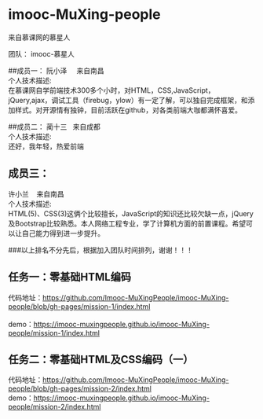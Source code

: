 # imooc-MuXing-people
来自慕课网的慕星人

团队： imooc-慕星人

##成员一：
 阮小泽 &nbsp; &nbsp;  来自南昌<br>
个人技术描述:<br>
在慕课网自学前端技术300多个小时，对HTML，CSS,JavaScript，jQuery,ajax，调试工具（firebug，ylow）有一定了解，可以独自完成框架，和添加样式。对开源情有独钟，目前活跃在github，对各类前端大咖都满怀喜爱。<br>

##成员二：
 蔺十三&nbsp; &nbsp;来自成都<br>
个人技术描述:<br>
还好，我年轻，热爱前端<br>

## 成员三：
 许小兰&nbsp; &nbsp;  来自南昌<br>
个人技术描述:<br>
HTML(5)、CSS(3)这俩个比较擅长，JavaScript的知识还比较欠缺一点，jQuery及Bootstrap比较熟悉。本人网络工程专业，学了计算机方面的前置课程。希望可以让自己能力得到进一步提升。<br>

###以上排名不分先后，根据加入团队时间排列，谢谢！！！

## 任务一：零基础HTML编码
 代码地址：https://github.com/Imooc-MuXingPeople/imooc-MuXing-people/blob/gh-pages/mission-1/index.html<br><br>
 demo：https://imooc-muxingpeople.github.io/imooc-MuXing-people/mission-1/index.html<br>

## 任务二：零基础HTML及CSS编码（一）
 代码地址：https://github.com/Imooc-MuXingPeople/imooc-MuXing-people/blob/gh-pages/mission-2/index.html<br>
 demo：https://imooc-muxingpeople.github.io/imooc-MuXing-people/mission-2/index.html<br>
